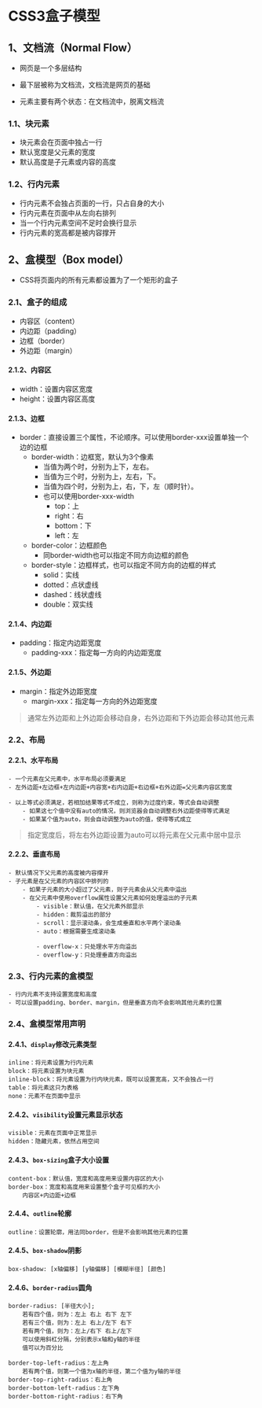 # CSS3盒子模型

## 1、文档流（Normal Flow）

- 网页是一个多层结构

- 最下层被称为文档流，文档流是网页的基础
- 元素主要有两个状态：在文档流中，脱离文档流

### 1.1、块元素

- 块元素会在页面中独占一行
- 默认宽度是父元素的宽度
- 默认高度是子元素或内容的高度

### 1.2、行内元素

- 行内元素不会独占页面的一行，只占自身的大小
- 行内元素在页面中从左向右排列
- 当一个行内元素空间不足时会换行显示
- 行内元素的宽高都是被内容撑开

## 2、盒模型（Box model）

- CSS将页面内的所有元素都设置为了一个矩形的盒子

### 2.1、盒子的组成

- 内容区（content）
- 内边距（padding）
- 边框（border）
- 外边距（margin）

#### 2.1.2、内容区

- width：设置内容区宽度
- height：设置内容区高度

#### 2.1.3、边框

- border：直接设置三个属性，不论顺序。可以使用border-xxx设置单独一个边的边框
  - border-width：边框宽，默认为3个像素
    - 当值为两个时，分别为上下，左右。
    - 当值为三个时，分别为上，左右，下。
    - 当值为四个时，分别为上，右，下，左（顺时针）。
    - 也可以使用border-xxx-width
      - top：上
      - right：右
      - bottom：下
      - left：左
  - border-color：边框颜色
    - 同border-width也可以指定不同方向边框的颜色
  - border-style：边框样式，也可以指定不同方向的边框的样式
    - solid：实线
    - dotted：点状虚线
    - dashed：线状虚线
    - double：双实线

#### 2.1.4、内边距

- padding：指定内边距宽度
  - padding-xxx：指定每一方向的内边距宽度

#### 2.1.5、外边距

- margin：指定外边距宽度
  - margin-xxx：指定每一方向的外边距宽度

> 通常左外边距和上外边距会移动自身，右外边距和下外边距会移动其他元素

### 2.2、布局

#### 2.2.1、水平布局

```
- 一个元素在父元素中，水平布局必须要满足
- 左外边距+左边框+左内边距+内容宽+右内边距+右边框+右外边距=父元素内容区宽度

- 以上等式必须满足，若相加结果等式不成立，则称为过度约束，等式会自动调整
	- 如果这七个值中没有auto的情况，则浏览器会自动调整右外边距使得等式满足
	- 如果某个值为auto，则会自动调整为auto的值，使得等式成立
```

> 指定宽度后，将左右外边距设置为auto可以将元素在父元素中居中显示

#### 2.2.2、垂直布局

```
- 默认情况下父元素的高度被内容撑开
- 子元素是在父元素的内容区中排列的
	- 如果子元素的大小超过了父元素，则子元素会从父元素中溢出
	- 在父元素中使用overflow属性设置父元素如何处理溢出的子元素
		- visible：默认值，在父元素外部显示
		- hidden：裁剪溢出的部分
		- scroll：显示滚动条，会生成垂直和水平两个滚动条
		- auto：根据需要生成滚动条
		
		- overflow-x：只处理水平方向溢出
		- overflow-y：只处理垂直方向溢出
```

### 2.3、行内元素的盒模型

```
- 行内元素不支持设置宽度和高度
- 可以设置padding、border、margin，但是垂直方向不会影响其他元素的位置
```

### 2.4、盒模型常用声明

#### 2.4.1、`display`修改元素类型

```
inline：将元素设置为行内元素
block：将元素设置为块元素
inline-block：将元素设置为行内块元素，既可以设置宽高，又不会独占一行
table：将元素这只为表格
none：元素不在页面中显示
```

#### 2.4.2、`visibility`设置元素显示状态

```
visible：元素在页面中正常显示
hidden：隐藏元素，依然占用空间
```

#### 2.4.3、`box-sizing`盒子大小设置

```
content-box：默认值，宽度和高度用来设置内容区的大小
border-box：宽度和高度用来设置整个盒子可见框的大小
	内容区+内边距+边框
```

#### 2.4.4、`outline`轮廓

```
outline：设置轮廓，用法同border，但是不会影响其他元素的位置
```

#### 2.4.5、`box-shadow`阴影

```
box-shadow: [x轴偏移] [y轴偏移] [模糊半径] [颜色] 
```

#### 2.4.6、`border-radius`圆角

```
border-radius: [半径大小];
	若有四个值，则为：左上 右上 右下 左下
	若有三个值，则为：左上 右上/左下 右下
	若有两个值，则为：左上/右下 右上/左下
	可以使用斜杠分隔，分别表示x轴和y轴的半径
	值可以为百分比

border-top-left-radius：左上角
	若有两个值，则第一个值为x轴的半径，第二个值为y轴的半径
border-top-right-radius：右上角
border-bottom-left-radius：左下角
border-bottom-right-radius：右下角
```
